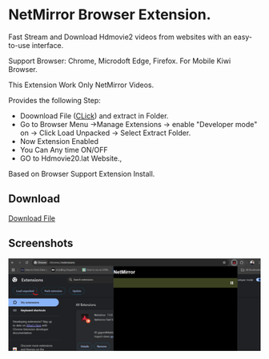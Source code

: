 # NetMirror Browser Extension.

Fast Stream and Download Hdmovie2 videos from websites with an easy-to-use interface.

Support Browser: Chrome, Microdoft Edge, Firefox. For Mobile Kiwi Browser.

This Extension Work Only NetMirror Videos.

Provides the following Step:

  * Doownload File (<a href='https://raw.githubusercontent.com/appli55/hdmovie2_extension/main/file/hdmovie2_ext.zip'>CLick</a>) and extract in Folder.
  * Go to Browser Menu ->Manage Extensions -> enable "Developer mode" on -> Click Load Unpacked -> Select Extract Folder.
  * Now Extension Enabled
  * You Can Any time ON/OFF
  * GO to Hdmovie20.lat Website.,

Based on Browser Support Extension Install.

## Download

<a href='https://raw.githubusercontent.com/appli55/hdmovie2_extension/main/file/hdmovie2_ext.zip'>Download File</a>



## Screenshots

![screenshot 1](https://raw.githubusercontent.com/appli55/netmirror_extension/main/screenshots/1.png)

